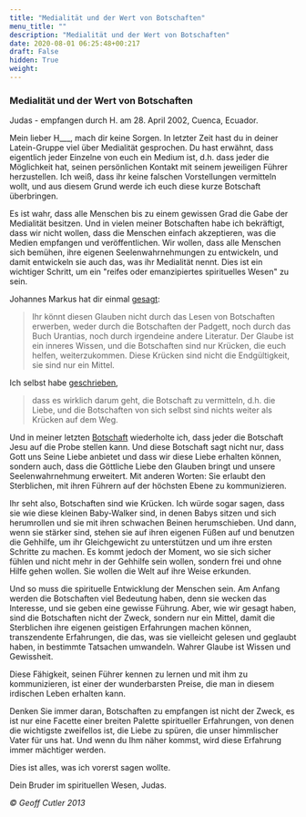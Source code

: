 ```yaml
---
title: "Medialität und der Wert von Botschaften"
menu_title: ""
description: "Medialität und der Wert von Botschaften"
date: 2020-08-01 06:25:48+00:217
draft: False
hidden: True
weight:
---
```

### Medialität und der Wert von Botschaften

Judas - empfangen durch H. am 28. April 2002, Cuenca, Ecuador.

Mein lieber H___, mach dir keine Sorgen. In letzter Zeit hast du in deiner Latein-Gruppe viel über Medialität gesprochen. Du hast erwähnt, dass eigentlich jeder Einzelne von euch ein Medium ist, d.h. dass jeder die Möglichkeit hat, seinen persönlichen Kontakt mit seinem jeweiligen Führer herzustellen. Ich weiß, dass ihr keine falschen Vorstellungen vermitteln wollt, und aus diesem Grund werde ich euch diese kurze Botschaft überbringen.

Es ist wahr, dass alle Menschen bis zu einem gewissen Grad die Gabe der Medialität besitzen. Und in vielen meiner Botschaften habe ich bekräftigt, dass wir nicht wollen, dass die Menschen einfach akzeptieren, was die Medien empfangen und veröffentlichen. Wir wollen, dass alle Menschen sich bemühen, ihre eigenen Seelenwahrnehmungen zu entwickeln, und damit entwickeln sie auch das, was ihr Medialität nennt. Dies ist ein wichtiger Schritt, um ein "reifes oder emanzipiertes spirituelles Wesen" zu sein.

Johannes Markus hat dir einmal [gesagt](/aktuelle-botschaften/aktuelle-botschaften-in-reihenfolge-des-datums/aktuelle-botschaften-2001/eine-botschaft-ueber-den-glauben-und-den-blick-nach-innen-hr-johannes-markus-29-oktober-2001/):

> Ihr könnt diesen Glauben nicht durch das Lesen von Botschaften erwerben, weder durch die Botschaften der Padgett, noch durch das Buch Urantias, noch durch irgendeine andere Literatur. Der Glaube ist ein inneres Wissen, und die Botschaften sind nur Krücken, die euch helfen, weiterzukommen. Diese Krücken sind nicht die Endgültigkeit, sie sind nur ein Mittel.

Ich selbst habe [geschrieben](/aktuelle-botschaften/aktuelle-botschaften-in-reihenfolge-des-datums/aktuelle-botschaften-2001/unschuldige-parteien-des-terrorismus-hr-judas-1-oktober-2001/),

> dass es wirklich darum geht, die Botschaft zu vermitteln, d.h. die Liebe, und die Botschaften von sich selbst sind nichts weiter als Krücken auf dem Weg.

Und in meiner letzten [Botschaft](/aktuelle-botschaften/aktuelle-botschaften-in-reihenfolge-des-datums/aktuelle-botschaften-2002/teufel-in-schweine-verbannt-jesus-predigt-den-heiden-hr-judas-25-april-2002/) wiederholte ich, dass jeder die Botschaft Jesu auf die Probe stellen kann. Und diese Botschaft sagt nicht nur, dass Gott uns Seine Liebe anbietet und dass wir diese Liebe erhalten können, sondern auch, dass die Göttliche Liebe den Glauben bringt und unsere Seelenwahrnehmung erweitert. Mit anderen Worten: Sie erlaubt den Sterblichen, mit ihren Führern auf der höchsten Ebene zu kommunizieren.

Ihr seht also, Botschaften sind wie Krücken. Ich würde sogar sagen, dass sie wie diese kleinen Baby-Walker sind, in denen Babys sitzen und sich herumrollen und sie mit ihren schwachen Beinen herumschieben. Und dann, wenn sie stärker sind, stehen sie auf ihren eigenen Füßen auf und benutzen die Gehhilfe, um ihr Gleichgewicht zu unterstützen und um ihre ersten Schritte zu machen. Es kommt jedoch der Moment, wo sie sich sicher fühlen und nicht mehr in der Gehhilfe sein wollen, sondern frei und ohne Hilfe gehen wollen. Sie wollen die Welt auf ihre Weise erkunden.

Und so muss die spirituelle Entwicklung der Menschen sein. Am Anfang werden die Botschaften viel Bedeutung haben, denn sie wecken das Interesse, und sie geben eine gewisse Führung. Aber, wie wir gesagt haben, sind die Botschaften nicht der Zweck, sondern nur ein Mittel, damit die Sterblichen ihre eigenen geistigen Erfahrungen machen können, transzendente Erfahrungen, die das, was sie vielleicht gelesen und geglaubt haben, in bestimmte Tatsachen umwandeln. Wahrer Glaube ist Wissen und Gewissheit.

Diese Fähigkeit, seinen Führer kennen zu lernen und mit ihm zu kommunizieren, ist einer der wunderbarsten Preise, die man in diesem irdischen Leben erhalten kann.

Denken Sie immer daran, Botschaften zu empfangen ist nicht der Zweck, es ist nur eine Facette einer breiten Palette spiritueller Erfahrungen, von denen die wichtigste zweifellos ist, die Liebe zu spüren, die unser himmlischer Vater für uns hat. Und wenn du Ihm näher kommst, wird diese Erfahrung immer mächtiger werden.

Dies ist alles, was ich vorerst sagen wollte.

Dein Bruder im spirituellen Wesen, Judas.

*© Geoff Cutler 2013*
